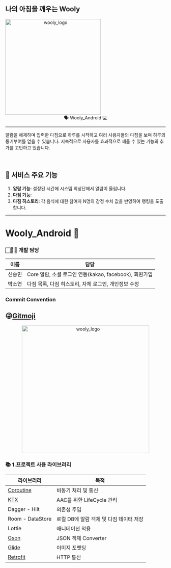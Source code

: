 ## 나의 아침을 깨우는 Wooly

<div align="center" style="display:flex;">
	<img width="300" height="300" alt="wooly_logo" src="https://user-images.githubusercontent.com/43838030/114301612-9b230180-9b00-11eb-889e-dd7981d2a5ae.png">
</div>
<div align="center">
🗣 Wooly_Android 💻
</div>

---
알람을 해제하며 입력한 다짐으로 하루를 시작하고 여러 사용자들의 다짐을 보며 하루의 동기부여를 얻을 수 있습니다. 지속적으로 사용자를 효과적으로 깨울 수 있는 기능의 추가를 고민하고 있습니다. <br> 

&nbsp;

## 💜 서비스 주요 기능
  1. **알람 기능**: 설정된 시간에 시스템 최상단에서 알람이 울립니다. 
  2. **다짐 기능**: 
  3. **다짐 히스토리**: 각 음식에 대한 참여자 N명의 감정 수치 값을 반영하여 랭킹을 도출합니다. 

------
<!--
### 📄 Service Work Flow
![우리뭐먹지_워크플로우](https://user-images.githubusercontent.com/43838030/116829539-375f9600-abdf-11eb-8076-ea21cc4e6c64.JPG) -->

# Wooly_Android :loudspeaker:

### 🏻👨‍👧 개발 담당

| 이름                                                  | 담당                                                    |
| ------------------------------------------------------------ | ------------------------------------------------------- |
| 신승민 | Core 알람,  소셜 로그인 연동(kakao, facebook), 회원가입 |
| 박소연 | 다짐 목록, 다짐 히스토리, 자체 로그인, 개인정보 수정 |

### Commit Convention
## 😜[Gitmoji](https://gitmoji.dev/)
<div align="center"><img width="400" height="400" alt="wooly_logo" src="https://user-images.githubusercontent.com/43838030/116831425-49930180-abea-11eb-89af-e0780b88e0d1.JPG"></div>
<!--| 이름                                                  | 담당                                                    |
| ------------------------------------------------------------ | ------------------------------------------------------- |
| 신승민 | Core 알람,  소셜 로그인 연동(kakao, facebook), 회원가입 |
| 박소연 | 다짐 목록, 다짐 히스토리, 자체 로그인, 개인정보 수정 |-->

### 📚 1.프로젝트 사용 라이브러리

| 라이브러리                                                   | 목적                                                    |
| ------------------------------------------------------------ | ------------------------------------------------------- |
| [Coroutine](https://developer.android.com/topic/libraries/architecture/coroutines) | 비동기 처리 및 통신 |
| [KTX](https://developer.android.com/kotlin/ktx?hl=ko) | AAC를 위한 LifeCycle 관리 |
| Dagger - Hilt | 의존성 주입 |
| Room - DataStore | 로컬 DB에 알람 객체 및 다짐 데이터 저장  |
| Lottie | 애니메이션 적용 |
| [Gson](https://github.com/google/gson) | JSON 객체 Converter |
| [Glide](https://github.com/bumptech/glide) | 이미지 포멧팅 |
| [Retrofit](https://square.github.io/retrofit/) | HTTP 통신 |

<!--
### 📚 2. Activity 구조

|                  Activity   |                 Description   |
| ----------------------------------- | ------------------------------------------- |
| MainActivity  |  앱의 메인 화면    |
| MakeUrlActivity  | 그룹의 입장 코드 생성 |
| JoinActivity  |  입장코드를 입력하여 그룹에 참여  |
| PreferenceCheckActivity  | 사용자의 메뉴 선호도 조사를 진행(호불호 메뉴 1개씩 입력)   |
| WaitingActivity  | 그룹 참여 인원의 진행 싱크를 맞추기 위한 대기페이지  |
| EmotionAnalysisActivity  |  입력된 메뉴 기반으로 CBF알고리즘을 통해 추천된 10개의 메뉴에 대한 감정 분석을 진행 |
| RankingActivity  |  그룹의 사용자가 좋아할만한 10개 메뉴의 랭킹 도출 |
| MapActivity  | 현재 위치 기반으로 해당 메뉴를 판매하는 주변 음식점 위치 정보를 보여줌 |
| ChartActivity  | 사용자들의 호불호 분석 결과를  |
-->
